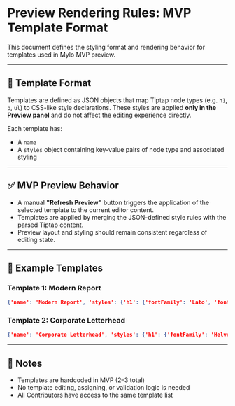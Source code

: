 # Preview Rendering Rules: MVP Template Format

This document defines the styling format and rendering behavior for templates used in Mylo MVP preview.

---

## 🧱 Template Format

Templates are defined as JSON objects that map Tiptap node types (e.g. `h1`, `p`, `ul`) to CSS-like style declarations. These styles are applied **only in the Preview panel** and do not affect the editing experience directly.

Each template has:
- A `name`
- A `styles` object containing key-value pairs of node type and associated styling

---

## ✅ MVP Preview Behavior

- A manual **"Refresh Preview"** button triggers the application of the selected template to the current editor content.
- Templates are applied by merging the JSON-defined style rules with the parsed Tiptap content.
- Preview layout and styling should remain consistent regardless of editing state.

---

## 🧪 Example Templates

### Template 1: Modern Report
```json
{'name': 'Modern Report', 'styles': {'h1': {'fontFamily': 'Lato', 'fontSize': '32px', 'color': '#1a1a1a'}, 'h2': {'fontFamily': 'Lato', 'fontSize': '24px', 'color': '#1a1a1a'}, 'p': {'fontFamily': 'Georgia', 'fontSize': '11px', 'lineHeight': '1.4', 'color': '#333333'}, 'ul': {'fontFamily': 'Georgia', 'fontSize': '11px', 'color': '#333333'}, 'ol': {'fontFamily': 'Georgia', 'fontSize': '11px', 'color': '#333333'}}}
```

### Template 2: Corporate Letterhead
```json
{'name': 'Corporate Letterhead', 'styles': {'h1': {'fontFamily': 'Helvetica', 'fontSize': '28px', 'color': '#0055a5'}, 'h2': {'fontFamily': 'Helvetica', 'fontSize': '20px', 'color': '#0055a5'}, 'p': {'fontFamily': 'Helvetica', 'fontSize': '10px', 'lineHeight': '1.3', 'color': '#000000'}, 'ul': {'fontFamily': 'Helvetica', 'fontSize': '10px', 'color': '#000000'}, 'ol': {'fontFamily': 'Helvetica', 'fontSize': '10px', 'color': '#000000'}}}
```

---

## 📌 Notes
- Templates are hardcoded in MVP (2–3 total)
- No template editing, assigning, or validation logic is needed
- All Contributors have access to the same template list
